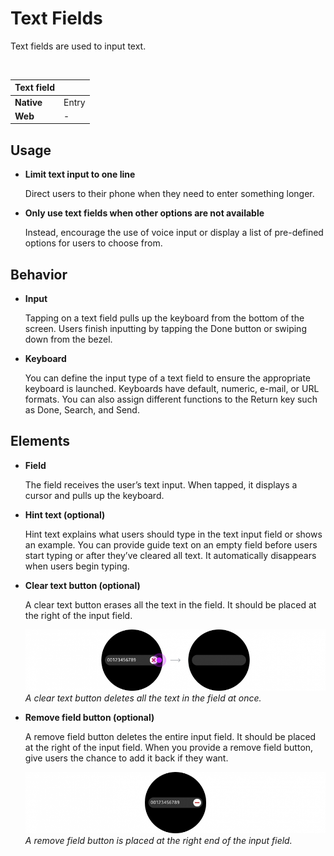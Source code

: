 # Text Fields

Text fields are used to input text.

 

|Text field|          |
|----------|----------|
|**Native**|Entry     |
|**Web**   |-         |

## Usage

-   **Limit text input to one line**

    Direct users to their phone when they need to enter something longer.

-   **Only use text fields when other options are not available**

    Instead, encourage the use of voice input or display a list of pre-defined options for users to choose from.

## Behavior

-   **Input**

    Tapping on a text field pulls up the keyboard from the bottom of the screen. Users finish inputting by tapping the Done button or swiping down from the bezel.

-   **Keyboard**

    You can define the input type of a text field to ensure the appropriate keyboard is launched. Keyboards have default, numeric, e-mail, or URL formats. You can also assign different functions to the Return key such as Done, Search, and Send.

## Elements

-   **Field**

    The field receives the user’s text input. When tapped, it displays a cursor and pulls up the keyboard.

-   **Hint text (optional)**

    Hint text explains what users should type in the text input field or shows an example. You can provide guide text on an empty field before users start typing or after they’ve cleared all text. It automatically disappears when users begin typing.

-   **Clear text button (optional)**

    A clear text button erases all the text in the field. It should be placed at the right of the input field.

     ![](media/ui_components_10.7.3_1-850x174.png)  
    *A clear text button deletes all the text in the field at once.*

-   **Remove field button (optional)**

    A remove field button deletes the entire input field. It should be placed at the right of the input field. When you provide a remove field button, give users the chance to add it back if they want.

    ![](media/ui_components_10.7.3_2-850x174.png)  
    *A remove field button is placed at the right end of the input field.*
